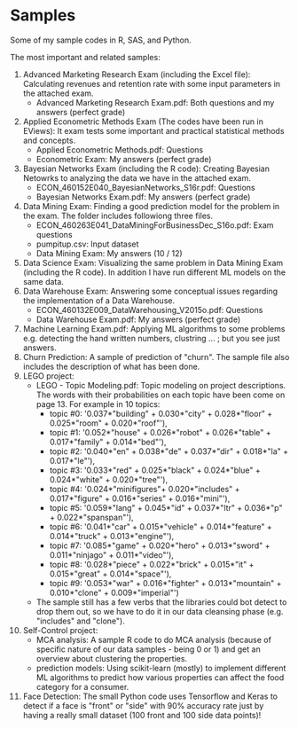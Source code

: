 # Samples
Some of my sample codes in R, SAS, and Python.

The most important and related samples:
1. Advanced Marketing Research Exam (including the Excel file): Calculating revenues and retention rate with some input parameters in the attached exam.
    * Advanced Marketing Research Exam.pdf: Both questions and my answers (perfect grade)
2. Applied Econometric Methods Exam (The codes have been run in EViews): It exam tests some important and practical statistical methods and concepts.
    * Applied Econometric Methods.pdf: Questions
    * Econometric Exam: My answers (perfect grade)
3. Bayesian Networks Exam (including the R code): Creating Bayesian Netowrks to analyzing the data we have in the attached exam.
    * ECON_460152E040_BayesianNetworks_S16r.pdf: Questions
    * Bayesian Networks Exam.pdf: My answers (perfect grade)
4. Data Mining Exam: Finding a good prediction model for the problem in the exam. The folder includes followiong three files.
    * ECON_460263E041_DataMiningForBusinessDec_S16o.pdf: Exam questions
    * pumpitup.csv: Input dataset
    * Data Mining Exam: My answers (10 / 12)
5. Data Science Exam: Visualizing the same problem in Data Mining Exam (including the R code). In addition I have run different ML models on the same data.
6. Data Warehouse Exam: Answering some conceptual issues regarding the implementation of a Data Warehouse.
    * ECON_460132E009_DataWarehousing_V2015o.pdf: Questions
    * Data Warehouse Exam.pdf: My answers (perfect grade)
7. Machine Learning Exam.pdf: Applying ML algorithms to some problems e.g. detecting the hand written numbers, clustring ... ; but you see just answers.
8. Churn Prediction: A sample of prediction of "churn". The sample file also includes the description of what has been done.
9. LEGO project:
    * LEGO - Topic Modeling.pdf: Topic modeling on project descriptions. The words with their probabilities on each topic have been come on page 13. For example in 10 topics:
        + topic #0: '0.037*"building" + 0.030*"city" + 0.028*"floor" + 0.025*"room" + 0.020*"roof"'), 
        + topic #1: '0.052*"house" + 0.026*"robot" + 0.026*"table" + 0.017*"family" + 0.014*"bed"'), 
        + topic #2: '0.040*"en" + 0.038*"de" + 0.037*"dir" + 0.018*"la" + 0.017*"le"'), 
        + topic #3: '0.033*"red" + 0.025*"black" + 0.024*"blue" + 0.024*"white" + 0.020*"tree"'), 
        + topic #4: '0.024*"minifigures"+ 0.020*"includes" + 0.017*"figure" + 0.016*"series" + 0.016*"mini"'), 
        + topic #5: '0.059*"lang" + 0.045*"id" + 0.037*"ltr" + 0.036*"p" + 0.022*"spanspan"'), 
        + topic #6: '0.041*"car" + 0.015*"vehicle" + 0.014*"feature" + 0.014*"truck" + 0.013*"engine"'), 
        + topic #7: '0.085*"game" + 0.020*"hero" + 0.013*"sword" + 0.011*"ninjago" + 0.011*"video"'), 
        + topic #8: '0.028*"piece" + 0.022*"brick" + 0.015*"it" + 0.015*"great" + 0.014*"space"'), 
        + topic #9: '0.053*"war" + 0.016*"fighter" + 0.013*"mountain" + 0.010*"clone" + 0.009*"imperial"')
    * The sample still has a few verbs that the libraries could bot detect to drop them out, so we have to do it in our data cleansing phase (e.g. "includes" and "clone").
10. Self-Control project:
    * MCA analysis: A sample R code to do MCA analysis (because of specific nature of our data samples - being 0 or 1) and get an overview about clustering the properties.
    * prediction models: Using scikit-learn (mostly) to implement different ML algorithms to predict how various properties can affect the food category for a consumer.
11. Face Detection: The small Python code uses Tensorflow and Keras to detect if a face is "front" or "side" with 90% accuracy rate just by having a really small dataset (100 front and 100 side data points)!
